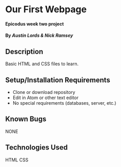 # Our First Webpage

#### Epicodus week two project

#### By _Austin Lords & Nick Ramsey_

## Description

Basic HTML and CSS files to learn.

## Setup/Installation Requirements

* Clone or download repository
* Edit in Atom or other text editor
* No special requirements (databases, server, etc.)


## Known Bugs

NONE


## Technologies Used

HTML
CSS
